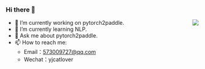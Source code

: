 ### Hi there 👋

<img align="right" src="https://github-readme-stats.vercel.app/api?username=JunnYu&show_icons=true&hide_title=true&theme=tokyonight&&hide_border=true" /> 

- 🔭 I’m currently working on pytorch2paddle.
- 🌱 I’m currently learning NLP.
- 💬 Ask me about pytorch2paddle.
- 📫 How to reach me: 
  - Email：573009727@qq.com 
  - Wechat：yjcatlover

